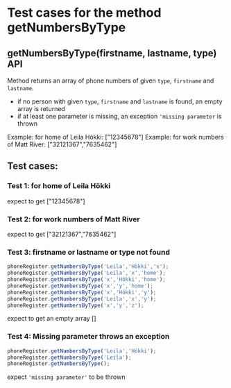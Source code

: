 # Test cases for the method getNumbersByType

## getNumbersByType(firstname, lastname, type) API

Method returns an array of phone numbers of given `type`, `firstname` and `lastname`.
-   if no person with given `type`, `firstname` and `lastname` is found, an empty array is returned
-   if at least one parameter is missing, an exception
     `'missing parameter` is thrown

Example: for home of Leila Hökki: ["12345678"]
Example: for work numbers of Matt River: ["32121367","7635462"]

## Test cases:

### Test 1: for home of Leila Hökki
expect to get ["12345678"]

### Test 2: for work numbers of Matt River
expect to get ["32121367","7635462"]

### Test 3: firstname or lastname or type not found
```js
phoneRegister.getNumbersByType('Leila','Hökki','x');
phoneRegister.getNumbersByType('Leila','x','home');
phoneRegister.getNumbersByType('x','Hökki','home');
phoneRegister.getNumbersByType('x','y','home');
phoneRegister.getNumbersByType('x','Hökki','y');
phoneRegister.getNumbersByType('Leila','x','y');
phoneRegister.getNumbersByType('x','y','z');
```

expect to get an empty array []

### Test 4: Missing parameter throws an exception
```js
phoneRegister.getNumbersByType('Leila','Hökki');
phoneRegister.getNumbersByType('Leila');
phoneRegister.getNumbersByType();
```


expect `'missing parameter'` to be thrown